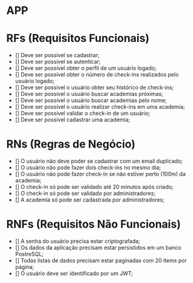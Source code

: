 # APP

# RFs (Requisitos Funcionais)

- [] Deve ser possível se cadastrar;
- [] Deve ser possível se autenticar;
- [] Deve ser possível obter o perfil de um usuário logado;
- [] Deve ser possível obter o número de check-ins realizados pelo usuário logado;
- [] Deve ser possível o usuário obter seu histórico de check-ins;
- [] Deve ser possível o usuário buscar academias próximas;
- [] Deve ser possível o usuário buscar academias pelo nome;
- [] Deve ser possível o usuário realizar check-ins em uma academia;
- [] Deve ser possível validar o check-in de um usuário;
- [] Deve ser possível cadastrar uma academia;

# RNs (Regras de Negócio)

- [] O usuário não deve poder se cadastrar com um email duplicado;
- [] O usuário não pode fazer dois check-ins no mesmo dia;
- [] O usuário não pode fazer check-in se não estiver perto (100m) da academia;
- [] O check-in só pode ser validado até 20 minutos após criado;
- [] O check-in só pode ser validado por administradores;
- [] A academia só pode ser cadastrada por administradores;

# RNFs (Requisitos Não Funcionais)

- [] A senha do usuário precisa estar criptografada;
- [] Os dados da aplicação precisam estar persistidos em um banco PostreSQL;
- [] Todas listas de dados precisam estar paginadas com 20 items por página;
- [] O usuário deve ser identificado por um JWT;
